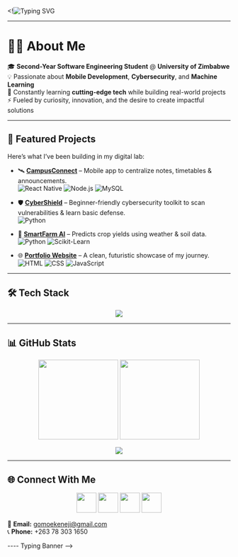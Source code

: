 <!![Typing SVG](https://readme-typing-svg.herokuapp.com?font=Fira+Code&size=28&duration=4000&pause=1000&color=0AEFFF&width=700&lines=👋+Hi,+I'm+Ekeneji+Tanaka+Gomo;🚀+Software+Engineering+Student+|+University+of+Zimbabwe;💻+Exploring+Mobile+Dev,+Cybersecurity+%26+ML;⚡+Learning+%26+Building+Everyday!)

---

# 👨‍💻 About Me  

🎓 **Second-Year Software Engineering Student** @ **University of Zimbabwe**  
💡 Passionate about **Mobile Development**, **Cybersecurity**, and **Machine Learning**  
🌱 Constantly learning **cutting-edge tech** while building real-world projects  
⚡ Fueled by curiosity, innovation, and the desire to create impactful solutions  

---

## 🚀 Featured Projects  

Here’s what I’ve been building in my digital lab:  

- 🛰️ **[CampusConnect](https://github.com/EkenejiGomo/CampusConnect)** – Mobile app to centralize notes, timetables & announcements.  
  ![React Native](https://img.shields.io/badge/React%20Native-61DAFB?logo=react&logoColor=white) ![Node.js](https://img.shields.io/badge/Node.js-339933?logo=node.js&logoColor=white) ![MySQL](https://img.shields.io/badge/MySQL-4479A1?logo=mysql&logoColor=white)  

- 🛡️ **[CyberShield](https://github.com/EkenejiGomo/CyberShield)** – Beginner-friendly cybersecurity toolkit to scan vulnerabilities & learn basic defense.  
  ![Python](https://img.shields.io/badge/Python-3776AB?logo=python&logoColor=white)  

- 🤖 **[SmartFarm AI](https://github.com/EkenejiGomo/SmartFarmAI)** – Predicts crop yields using weather & soil data.  
  ![Python](https://img.shields.io/badge/Python-3776AB?logo=python&logoColor=white) ![Scikit-Learn](https://img.shields.io/badge/Scikit--Learn-F7931E?logo=scikit-learn&logoColor=white)  

- 🌐 **[Portfolio Website](https://github.com/EkenejiGomo/Portfolio)** – A clean, futuristic showcase of my journey.  
  ![HTML](https://img.shields.io/badge/HTML-E34F26?logo=html5&logoColor=white) ![CSS](https://img.shields.io/badge/CSS-1572B6?logo=css3&logoColor=white) ![JavaScript](https://img.shields.io/badge/JavaScript-F7DF1E?logo=javascript&logoColor=black)  

---

## 🛠️ Tech Stack  

<p align="center">
  <img src="https://skillicons.dev/icons?i=java,python,cpp,js,html,css,nodejs,mysql,sqlite,git,github,vscode&theme=dark" />
</p>

---

## 📊 GitHub Stats  

<p align="center">
  <img src="https://github-readme-stats.vercel.app/api?username=EkenejiGomo&show_icons=true&theme=dracula&hide_border=true" height="180"/>
  <img src="https://github-readme-streak-stats.herokuapp.com/?user=EkenejiGomo&theme=dracula&hide_border=true" height="180"/>
</p>
<p align="center">
  <img src="https://github-readme-stats.vercel.app/api/top-langs/?username=EkenejiGomo&layout=compact&theme=dracula&hide_border=true" />
</p>

---

## 🌐 Connect With Me  

<p align="center">
  <a href="mailto:gomoekeneji@gmail.com"><img src="https://skillicons.dev/icons?i=gmail" width="45"/></a>
  <a href="tel:+263783031650"><img src="https://img.icons8.com/fluency/48/phone.png" width="45"/></a>
  <a href="https://github.com/EkenejiGomo"><img src="https://skillicons.dev/icons?i=github" width="45"/></a>
  <a href="https://linkedin.com/in/YOUR_LINKEDIN"><img src="https://skillicons.dev/icons?i=linkedin" width="45"/></a>
</p>

📧 **Email:** gomoekeneji@gmail.com  
📞 **Phone:** +263 78 303 1650  

---- Typing Banner -->

